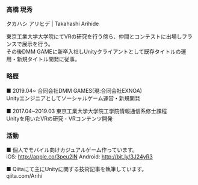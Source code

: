 ### 高橋 現秀
タカハシ アリヒデ | Takahashi Arihide

東京工業大学大学院にてVRの研究を行う傍ら、仲間とコンテストに出場しフランスで展示を行う。\
その後DMM GAMEに新卒入社しUnityクライアントとして既存タイトルの運用・新規タイトル開発に従事。

### 略歴
■ 2019.04~        合同会社DMM GAMES(現:合同会社EXNOA)\
Unityエンジニアとしてソーシャルゲーム運営・新規開発

■ 2017.04~2019.03 東京工業大学大学院工学院情報通信系修士課程\
Unityを用いたVRの研究・VRコンテンツ開発

### 活動

■ 個人でモバイル向けカジュアルゲーム作っています。\
iOS:        http://apple.co/3peu2lN
Android:    http://bit.ly/3J24yR3

■ Qiitaにて主にUnityに関する技術記事を執筆しています。\
qiita.com/Arihi
